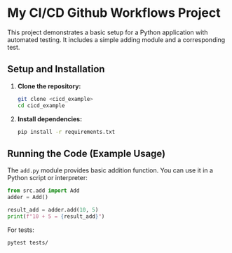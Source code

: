 # My CI/CD Github Workflows Project

This project demonstrates a basic setup for a Python application with automated testing.
It includes a simple adding module and a corresponding test.

## Setup and Installation

1.  **Clone the repository:**

    ```bash
    git clone <cicd_example>
    cd cicd_example
    ```

2.  **Install dependencies:**
    ```bash
    pip install -r requirements.txt
    ```

## Running the Code (Example Usage)

The `add.py` module provides basic addition function. You can use it in a Python script or interpreter:

```python
from src.add import Add
adder = Add()

result_add = adder.add(10, 5)
print(f"10 + 5 = {result_add}")
```

For tests:

```bash
pytest tests/
```
